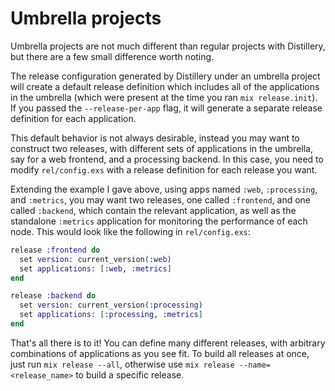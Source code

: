 # Umbrella projects

Umbrella projects are not much different than regular projects with Distillery, but there are a few
small difference worth noting.

The release configuration generated by Distillery under an umbrella project will
create a default release definition which includes all of the applications in
the umbrella (which were present at the time you ran `mix release.init`). If you
passed the `--release-per-app` flag, it will generate a separate release
definition for each application.

This default behavior is not always desirable, instead you may want to construct
two releases, with different sets of applications in the umbrella, say for a web
frontend, and a processing backend. In this case, you need to modify
`rel/config.exs` with a release definition for each release you want.

Extending the example I gave above, using apps named `:web`, `:processing`, and
`:metrics`, you may want two releases, one called `:frontend`, and one called
`:backend`, which contain the relevant application, as well as the standalone
`:metrics` application for monitoring the performance of each node. This would
look like the following in `rel/config.exs`:

```elixir
release :frontend do
  set version: current_version(:web)
  set applications: [:web, :metrics]
end

release :backend do
  set version: current_version(:processing)
  set applications: [:processing, :metrics]
end
```

That's all there is to it! You can define many different releases, with arbitrary combinations of applications
as you see fit. To build all releases at once, just run `mix release --all`, otherwise use 
`mix release --name=<release_name>` to build a specific release.
